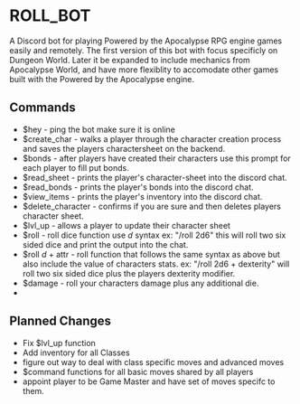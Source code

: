# ROLL_BOT

A Discord bot for playing Powered by the Apocalypse RPG engine games easily and remotely. 
The first version of this bot with focus specificly on Dungeon World. Later it be expanded to include mechanics from Apocalypse World, and have more flexiblity to accomodate other games built with the Powered by the Apocalypse engine. 

## Commands
+ $hey - ping the bot make sure it is online
+ $create_char - walks a player through the character creation process and saves the players charactersheet on the backend.
+ $bonds - after players have created their characters use this prompt for each player to fill put bonds. 
+ $read_sheet - prints the player's character-sheet into the discord chat.
+ $read_bonds - prints the player's bonds into the discord chat. 
+ $view_items - prints the player's inventory into the discord chat. 
+ $delete_character - confirms if you are sure and then deletes players character sheet.
+ $lvl_up - allows a player to update their character sheet
+ $roll - roll dice function use _d_ syntax ex: "/roll 2d6" this will roll two six sided dice and print the output into the chat.
+ $roll _d_ + attr - roll function that follows the same syntax as above but also include the value of characters stats. ex: "/roll 2d6 + dexterity" will roll two six sided dice plus the players dexterity modifier. 
+ $damage - roll your characters damage plus any additional die. 
+ 

## Planned Changes
  + Fix $lvl_up function 
  + Add inventory for all Classes
  + figure out way to deal with class specific moves and advanced moves
  + $command functions for all basic moves shared by all players
  + appoint player to be Game Master and have set of moves specifc to them.  

